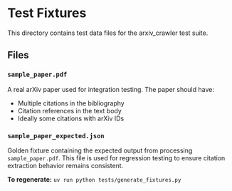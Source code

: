 # Test Fixtures

This directory contains test data files for the arxiv_crawler test suite.

## Files

### `sample_paper.pdf`
A real arXiv paper used for integration testing. The paper should have:
- Multiple citations in the bibliography
- Citation references in the text body
- Ideally some citations with arXiv IDs

### `sample_paper_expected.json`
Golden fixture containing the expected output from processing `sample_paper.pdf`. This file is used for regression testing to ensure citation extraction behavior remains consistent.

**To regenerate:** `uv run python tests/generate_fixtures.py`
